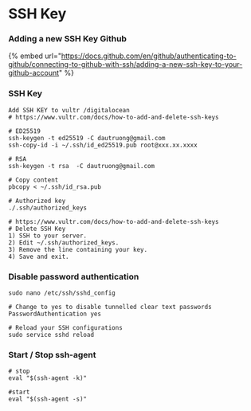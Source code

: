 # SSH Key

### Adding a new SSH Key Github

{% embed url="https://docs.github.com/en/github/authenticating-to-github/connecting-to-github-with-ssh/adding-a-new-ssh-key-to-your-github-account" %}

### SSH Key

```text
Add SSH KEY to vultr /digitalocean
# https://www.vultr.com/docs/how-to-add-and-delete-ssh-keys

# ED25519 
ssh-keygen -t ed25519 -C dautruong@gmail.com
ssh-copy-id -i ~/.ssh/id_ed25519.pub root@xxx.xx.xxxx

# RSA
ssh-keygen -t rsa  -C dautruong@gmail.com

# Copy content
pbcopy < ~/.ssh/id_rsa.pub
 
# Authorized key
./.ssh/authorized_keys

# https://www.vultr.com/docs/how-to-add-and-delete-ssh-keys
# Delete SSH Key
1) SSH to your server.
2) Edit ~/.ssh/authorized_keys.
3) Remove the line containing your key.
4) Save and exit.
```

### Disable password authentication

```text
sudo nano /etc/ssh/sshd_config

# Change to yes to disable tunnelled clear text passwords
PasswordAuthentication yes

# Reload your SSH configurations
sudo service sshd reload
```

### Start / Stop ssh-agent

```text
# stop
eval "$(ssh-agent -k)"

#start
eval "$(ssh-agent -s)"

```



